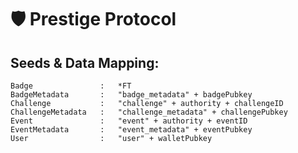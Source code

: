# :shield: Prestige Protocol

## Seeds & Data Mapping:

```shell
Badge               :   *FT
BadgeMetadata       :   "badge_metadata" + badgePubkey
Challenge           :   "challenge" + authority + challengeID
ChallengeMetadata   :   "challenge_metadata" + challengePubkey
Event               :   "event" + authority + eventID
EventMetadata       :   "event_metadata" + eventPubkey
User                :   "user" + walletPubkey
```